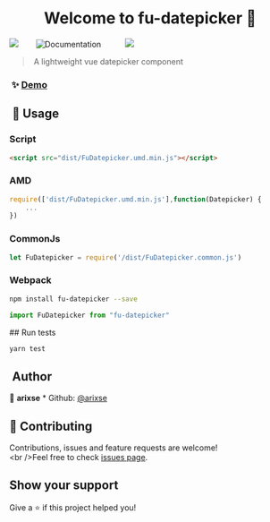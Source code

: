 
<h1 align="center">Welcome to fu-datepicker 👋</h1>
<p>
<img alat="Version" src="https://img.shields.io/badge/version-1.0.0-blue.svg?cacheSeconds=2592000" >
  <a href="https://arixse.github.io/fu-datepicker/index.html" target="_blank">
    <img alt="Documentation" src="https://img.shields.io/badge/documentation-yes-brightgreen.svg" >
  </a>
  <a href="#" target="_blank">
    <img src="https://img.shields.io/badge/License-MIT-yellow.svg">
  </a>
</p>

> A lightweight vue datepicker component


###  ✨ [Demo](https://arixse.github.io/fu-datepicker/index.html)

##  🚀 Usage

### Script
```html
<script src="dist/FuDatepicker.umd.min.js"></script>
```

### AMD
```js
require(['dist/FuDatepicker.umd.min.js'],function(Datepicker) {
    ...
})
```

### CommonJs
```js
let FuDatepicker = require('/dist/FuDatepicker.common.js')
```
### Webpack
```sh
npm install fu-datepicker --save
```
```js
import FuDatepicker from "fu-datepicker"
```

## Run tests
```sh
yarn test
```
##  Author

👤 **arixse**
* Github: [@arixse](https://github.com/arixse)

## 🤝 Contributing
Contributions, issues and feature requests are welcome!<br />Feel free to check [issues page](https://github.com/arixse/fu-datepicker/issues).
## Show your support
Give a ⭐️ if this project helped you!

